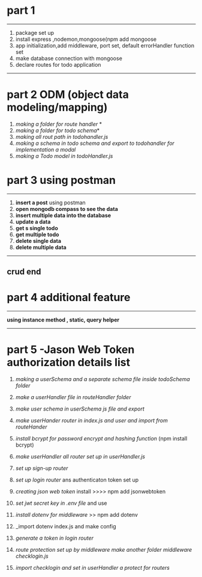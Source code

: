 # part 1
---
1. package set up 
2. install express ,nodemon,mongoose(npm add mongoose
3. app initialization,add middleware, port set, default errorHandler function set
4. make database connection with mongoose
5. declare routes for todo application
---
# part 2 ODM (object data modeling/mapping)
1. _making a folder for route handler_ *
2. _making a folder for todo schema_*
3. _making all rout path in todohandler.js_
4. _making a schema in todo schema and export to todohandler for implementation a modal_
5. _making a Todo model in todoHandler.js_
 
 # part 3 using postman

 
 ---
 1. **insert a post** using postman 
 2. **open mongodb compass to see the data**
 3. **insert multiple data into the database**
 4. **update a data**
 5. **get s single todo**
 6. **get multiple todo**
 7. **delete single data**
 8. **delete multiple data**

 ---
 crud end
 ---
 # part 4 additional feature
 ---
 **using instance method , static, query helper**

 ---
 # part 5 -Jason Web Token authorization details list
 1. _making a userSchema and a separate schema file inside todoSchema folder_
 2. _make a userHandler file in routeHandler folder_
 3. _make user schema in userSchema js file and export_
 4. _make userHander router in index.js and user and import from routeHander_
 5. _install bcrypt for password encrypt and hashing function_ (npm install bcrypt)
 6. _make userHandler all router set up in userHandler.js_
 7.  _set up sign-up router_
 8. _set up login router_ ans authenticaton token set up
 9. _creating json web token_ install >>>> npm add jsonwebtoken
 10. _set jwt secret key in .env file_ and use
 11. _install dotenv for middleware_ >> npm add dotenv
 12. _import dotenv index.js and make config
 13. _generate a token in login router_
 14. _route protection set up by middleware make another folder middleware checklogin.js_

 15. _import checklogin and set in userHandler a protect for routers_







